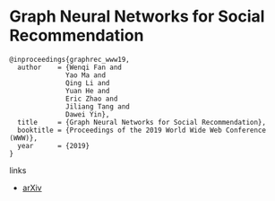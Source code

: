 # Graph Neural Networks for Social Recommendation

```
@inproceedings{graphrec_www19,
  author    = {Wenqi Fan and
              Yao Ma and
              Qing Li and
              Yuan He and
              Eric Zhao and
              Jiliang Tang and
              Dawei Yin},
  title     = {Graph Neural Networks for Social Recommendation},
  booktitle = {Proceedings of the 2019 World Wide Web Conference (WWW)},
  year      = {2019}
}
```
links
- [arXiv](https://arxiv.org/abs/1902.07243)
